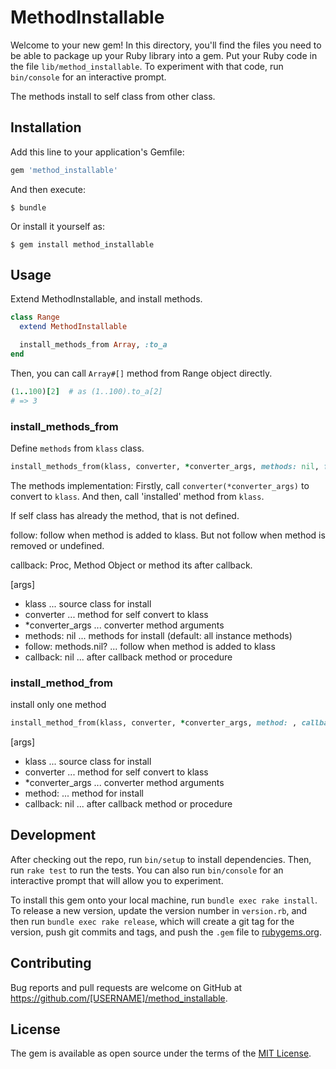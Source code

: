 # MethodInstallable

Welcome to your new gem! In this directory, you'll find the files you need to be able to package up your Ruby library into a gem. Put your Ruby code in the file `lib/method_installable`. To experiment with that code, run `bin/console` for an interactive prompt.

The methods install to self class from other class.

## Installation

Add this line to your application's Gemfile:

```ruby
gem 'method_installable'
```

And then execute:

    $ bundle

Or install it yourself as:

    $ gem install method_installable

## Usage

Extend MethodInstallable, and install methods.

```ruby
class Range
  extend MethodInstallable

  install_methods_from Array, :to_a
end
```

Then, you can call `Array#[]` method from Range object directly.

```ruby
(1..100)[2]  # as (1..100).to_a[2]
# => 3
```

### install_methods_from
Define `methods` from `klass` class.

```ruby
install_methods_from(klass, converter, *converter_args, methods: nil, follow: methods.nil?, callback: nil)
```
The methods implementation:
  Firstly, call `converter(*converter_args)` to convert to `klass`.
  And then, call 'installed' method from `klass`.

If self class has already the method, that is not defined.

follow:
  follow when method is added to klass.
  But not follow when method is removed or undefined.

callback:
  Proc, Method Object or method its after callback.


[args]
- klass                 ...  source class for install
- converter             ...  method for self convert to klass
- *converter_args       ...  converter method arguments
- methods: nil          ...  methods for install (default: all instance methods)
- follow: methods.nil?  ...  follow when method is added to klass
- callback: nil         ...  after callback method or procedure

### install_method_from

install only one method

```ruby
install_method_from(klass, converter, *converter_args, method: , callback: nil)
```
[args]
- klass                 ...  source class for install
- converter             ...  method for self convert to klass
- *converter_args       ...  converter method arguments
- method:               ...  method for install
- callback: nil         ...  after callback method or procedure

## Development

After checking out the repo, run `bin/setup` to install dependencies. Then, run `rake test` to run the tests. You can also run `bin/console` for an interactive prompt that will allow you to experiment.

To install this gem onto your local machine, run `bundle exec rake install`. To release a new version, update the version number in `version.rb`, and then run `bundle exec rake release`, which will create a git tag for the version, push git commits and tags, and push the `.gem` file to [rubygems.org](https://rubygems.org).

## Contributing

Bug reports and pull requests are welcome on GitHub at https://github.com/[USERNAME]/method_installable.

## License

The gem is available as open source under the terms of the [MIT License](https://opensource.org/licenses/MIT).
